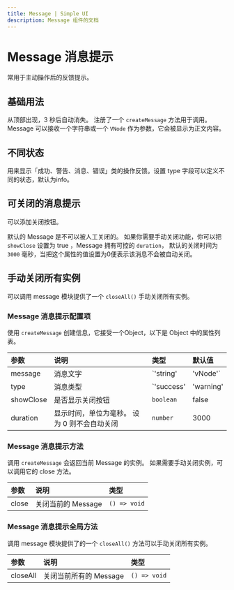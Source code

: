 ```yaml
---
title: Message | Simple UI
description: Message 组件的文档
---
```


# Message 消息提示
常用于主动操作后的反馈提示。

## 基础用法
从顶部出现，3 秒后自动消失。 注册了一个 `createMessage` 方法用于调用。 Message 可以接收一个字符串或一个 `VNode` 作为参数，它会被显示为正文内容。

<preview path="../demo/Message/Basic.vue" title="基础用法" description="Message 组件的基础用法"></preview>

## 不同状态
用来显示「成功、警告、消息、错误」类的操作反馈。设置 type 字段可以定义不同的状态，默认为info。

<preview path="../demo/Message/Type.vue" title="不同状态" description="Message 组件的不同状态"></preview>

## 可关闭的消息提示
可以添加关闭按钮。

默认的 Message 是不可以被人工关闭的。 如果你需要手动关闭功能，你可以把 `showClose` 设置为 true ，Message 拥有可控的 `duration`， 默认的关闭时间为 `3000` 毫秒，当把这个属性的值设置为0便表示该消息不会被自动关闭。

<preview path="../demo/Message/Duration.vue" title="可关闭的消息提示" description="Message 组件的可关闭的消息提示"></preview>

## 手动关闭所有实例
可以调用 message 模块提供了一个 `closeAll()` 手动关闭所有实例。

<preview path="../demo/Message/closeAll.vue" title="手动关闭所有实例" description="Message 组件的手动关闭所有实例"></preview>

### Message 消息提示配置项
使用 `createMessage` 创建信息，它接受一个Object，以下是 Object 中的属性列表。

| 参数      | 说明                                         | 类型                                       | 默认值 |
| :-------- | :------------------------------------------- | :----------------------------------------- | :----- |
| message   | 消息文字                                     | `'string' | 'vNode'`                       |        |
| type      | 消息类型                                     | `'success' | 'warning' |'info' | 'danger'` | `info` |
| showClose | 是否显示关闭按钮                             | `boolean`                                  | false  |
| duration  | 显示时间，单位为毫秒。 设为 0 则不会自动关闭 | `number`                                   | 3000   |

### Message 消息提示方法
调用 `createMessage` 会返回当前 Message 的实例。 如果需要手动关闭实例，可以调用它的 close 方法。

| 参数  | 说明               | 类型         |
| :---- | :----------------- | :----------- |
| close | 关闭当前的 Message | `() => void` |

### Message 消息提示全局方法
调用 message 模块提供了的一个 `closeAll()` 方法可以手动关闭所有实例。

| 参数     | 说明                   | 类型         |
| :------- | :--------------------- | :----------- |
| closeAll | 关闭当前所有的 Message | `() => void` |
